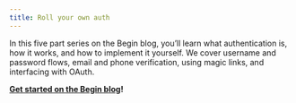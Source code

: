 ```yaml
---
title: Roll your own auth
---
```


In this five part series on the Begin blog, you’ll learn what authentication is, how it works, and how to implement it yourself. We cover username and password flows, email and phone verification, using magic links, and interfacing with OAuth.

**[Get started on the Begin blog](https://begin.com/blog/posts/2023-05-10-why-you-should-roll-your-own-auth)!**
